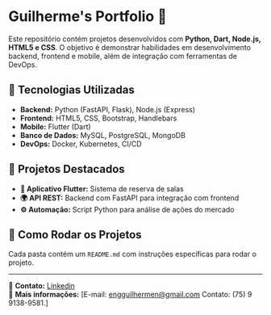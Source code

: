 # Guilherme's Portfolio 🚀

Este repositório contém projetos desenvolvidos com **Python, Dart, Node.js, HTML5 e CSS**. O objetivo é demonstrar habilidades em desenvolvimento backend, frontend e mobile, além de integração com ferramentas de DevOps.

## 🔹 Tecnologias Utilizadas
- **Backend:** Python (FastAPI, Flask), Node.js (Express)
- **Frontend:** HTML5, CSS, Bootstrap, Handlebars
- **Mobile:** Flutter (Dart)
- **Banco de Dados:** MySQL, PostgreSQL, MongoDB
- **DevOps:** Docker, Kubernetes, CI/CD

## 📌 Projetos Destacados
- **📱 Aplicativo Flutter:** Sistema de reserva de salas
- **🌍 API REST:** Backend com FastAPI para integração com frontend
- **⚙️ Automação:** Script Python para análise de ações do mercado

## 🚀 Como Rodar os Projetos
Cada pasta contém um `README.md` com instruções específicas para rodar o projeto.

---

📩 **Contato:** [Linkedin](linkedin.com/in/guilherme-nascimento-a103a9304/)  
🔗 **Mais informações:** [E-mail: engguilhermen@gmail.com Contato: (75) 9 9138-9581.]
